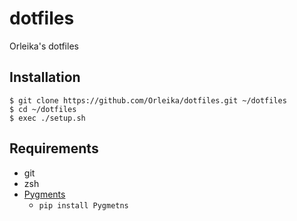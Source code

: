 # dotfiles
Orleika's dotfiles

## Installation
```
$ git clone https://github.com/Orleika/dotfiles.git ~/dotfiles
$ cd ~/dotfiles
$ exec ./setup.sh
```

## Requirements
* git
* zsh
* [Pygments](http://pygments.org/)
  * `pip install Pygmetns`
